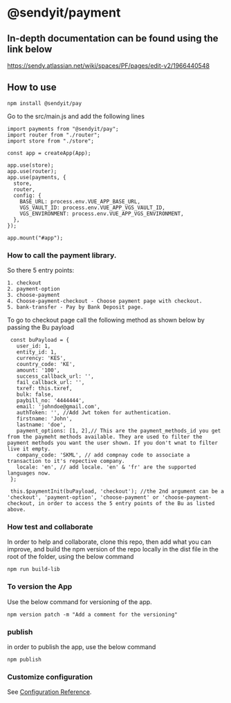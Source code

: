 # @sendyit/payment

## In-depth documentation can be found using the link below
https://sendy.atlassian.net/wiki/spaces/PF/pages/edit-v2/1966440548

## How to use
```
npm install @sendyit/pay
```

Go to the src/main.js and add the following lines

```
import payments from "@sendyit/pay";
import router from "./router";
import store from "./store";

const app = createApp(App);

app.use(store);
app.use(router);
app.use(payments, {
  store,
  router,
  config: {
    BASE_URL: process.env.VUE_APP_BASE_URL,
    VGS_VAULT_ID: process.env.VUE_APP_VGS_VAULT_ID,
    VGS_ENVIRONMENT: process.env.VUE_APP_VGS_ENVIRONMENT,
  },
});

app.mount("#app");
```


### How to call the payment library.

So there 5 entry points:
 ```
 1. checkout
 2. payment-option
 3. choose-payment
 4. Choose-payment-checkout - Choose payment page with checkout.
 5. bank-transfer - Pay by Bank Deposit page.
 ```

 To go to checkout page call the following method as shown below by passing the Bu payload

 ```
  const buPayload = {
    user_id: 1,
    entity_id: 1,
    currency: 'KES',
    country_code: 'KE',
    amount: '100',
    success_callback_url: '',
    fail_callback_url: '',
    txref: this.txref,
    bulk: false,
    paybill_no: '4444444',
    email: 'johndoe@gmail.com',
    authToken: '', //Add Jwt token for authentication.
    firstname: 'John',
    lastname: 'doe',
    payment_options: [1, 2],// This are the payment_methods_id you get from the paymeht methods available. They are used to filter the payment methods you want the user shown. If you don't wnat to filter live it empty.
    company_code: 'SKML', // add compnay code to associate a transaction to it's repective company.
    locale: 'en', // add locale. 'en' & 'fr' are the supported languages now.
  };

  this.$paymentInit(buPayload, 'checkout'); //the 2nd argument can be a 'checkout', 'payment-option', 'choose-payment' or 'choose-payment-checkout, in order to access the 5 entry points of the Bu as listed above.
 ```

 ### How test and collaborate
 In order to help and collaborate, clone this repo, then add what you can improve, and build the npm version of the repo locally in the dist file in the root of the folder, using the below command

 ```
 npm run build-lib
 ```

 ### To version the App
 Use the below command for versioning of the app.

 ```
 npm version patch -m "Add a comment for the versioning"
 ```

 ### publish 

 in  order to publish the app, use the below command

 ```
 npm publish
 ```


### Customize configuration
See [Configuration Reference](https://cli.vuejs.org/config/).
